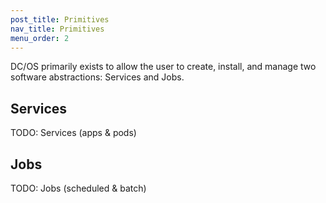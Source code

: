 ```yaml
---
post_title: Primitives
nav_title: Primitives
menu_order: 2
---
```


DC/OS primarily exists to allow the user to create, install, and manage two software abstractions: Services and Jobs.

## Services

TODO: Services (apps & pods)

## Jobs

TODO: Jobs (scheduled & batch)
